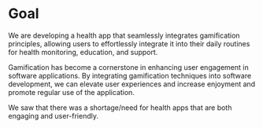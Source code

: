 # Goal
We are developing a health app that seamlessly integrates gamification principles, allowing users to effortlessly integrate it into their daily routines for health monitoring, education, and support.

Gamification has become a cornerstone in enhancing user engagement in software applications. By integrating gamification techniques into software development, we can elevate user experiences and increase enjoyment and promote regular use of the application.

We saw that there was a shortage/need for health apps that are both engaging and user-friendly.
